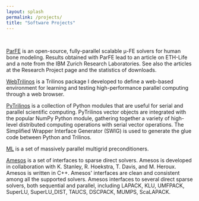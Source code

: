 ```yaml
---
layout: splash
permalink: /projects/
title: "Software Projects"
---
```


<br>

[ParFE](http://parfe.sourceforge.net) is an open-source, fully-parallel scalable μ-FE solvers for human bone modeling. Results obtained with ParFE lead to an article on ETH-Life and a note from the IBM Zurich Research Laboratories. See also the articles at the Research Project page and the statistics of downloads.

[WebTrilinos](https://trilinos.github.io/web_trilinos.html) is a Trilinos package I developed to define a web-based environment for learning and testing high-performance parallel computing through a web browser.

[PyTrilinos](https://trilinos.github.io/pytrilinos.html) is a collection of Python modules that are useful for serial and parallel scientific computing. PyTrilinos vector objects are integrated with the popular NumPy Python module, gathering together a variety of high-level distributed computing operations with serial vector operations. The Simplified Wrapper Interface Generator (SWIG) is used to generate the glue code between Python and Trilinos.

[ML](https://trilinos.github.io/ml.html) is a set of massively parallel multigrid preconditioners.

[Amesos](https://trilinos.github.io/amesos.html) is a set of interfaces to sparse direct solvers. Amesos is developed in collaboration with K. Stanley, R. Hoekstra, T. Davis, and M. Heroux. Amesos is written in C++. Amesos' interfaces are clean and consistent among all the supported solvers. Amesos interfaces to several direct sparse solvers, both sequential and parallel, including LAPACK, KLU, UMFPACK, SuperLU, SuperLU_DIST, TAUCS, DSCPACK, MUMPS, ScaLAPACK. 

